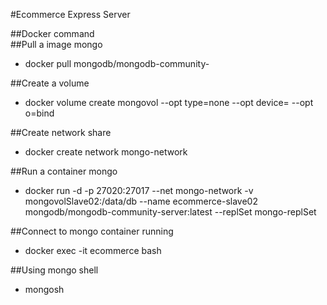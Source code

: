#Ecommerce Express Server

##Docker command  
##Pull a image mongo
- docker pull mongodb/mongodb-community-

##Create a volume
- docker volume create mongovol --opt type=none --opt device=<path-to-folder> --opt o=bind
  
##Create network share
- docker create network mongo-network
  
##Run a container mongo
- docker run -d -p 27020:27017 --net mongo-network -v mongovolSlave02:/data/db --name ecommerce-slave02 mongodb/mongodb-community-server:latest --replSet mongo-replSet
  
##Connect to mongo container running
- docker exec -it ecommerce bash
  
##Using mongo shell
- mongosh
